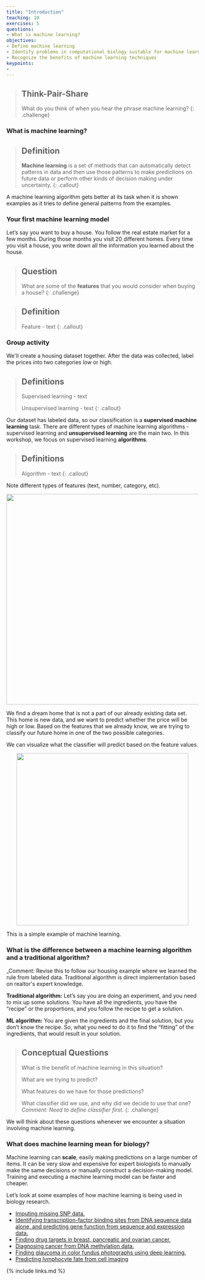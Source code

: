 ```yaml
---
title: "Introduction"
teaching: 10
exercises: 5
questions:
- What is machine learning?
objectives:
- Define machine learning
- Identify problems in computational biology suitable for machine learning
- Recognize the benefits of machine learning techniques
keypoints:
- 
---
```


> ## Think-Pair-Share
> What do you think of when you hear the phrase machine learning?
{: .challenge}


### What is machine learning?

> ## Definition
>
>__Machine learning__ is a set of methods that can automatically detect patterns in data and then use those patterns to make predictions on future data or perform other kinds of decision making under uncertainty.
{: .callout}
 
A machine learning algorithm gets better at its task when it is shown examples as it tries to define general patterns from the examples.

### Your first machine learning model

Let’s say you want to buy a house.
You follow the real estate market for a few months.
During those months you visit 20 different homes.
Every time you visit a house, you write down all the information you learned about the house. 

> ## Question
>
> What are some of the __features__ that you would consider when buying a house?
{: .challenge}

> ## Definition
>
> Feature - text
{: .callout}

### Group activity

We'll create a housing dataset together.
After the data was collected, label the prices into two categories low or high.

> ## Definitions
>
> Supervised learning - text
>
> Unsupervised learning - text
{: .callout}

Our dataset has labeled data, so our classification is a __supervised machine learning__ task.
There are different types of machine learning algorithms - supervised learning and __unsupervised learning__ are the main two.
In this workshop, we focus on supervised learning __algorithms__. 

> ## Definitions
>
> Algorithm - text
{: .callout}

Note different types of features (text, number, category, etc).

<p align="center">
<img width="550" src="https://raw.githubusercontent.com/gitter-lab/ml-bio-workshop/gh-pages/assets/intro_1.jpg">
</p>

We find a dream home that is not a part of our already existing data set.
This home is new data, and we want to predict whether the price will be high or low.
Based on the features that we already know, we are trying to classify our future home in one of the two possible categories. 

We can visualize what the classifier will predict based on the feature values.

<p align="center">
<img width="450" src="https://raw.githubusercontent.com/gitter-lab/ml-bio-workshop/gh-pages/assets/intro_2.jpg">
</p>

This is a simple example of machine learning.

### What is the difference between a machine learning algorithm and a traditional algorithm?

_Comment: Revise this to follow our housing example where we learned the rule from labeled data.  Traditional algorithm is direct implementation based on realtor's expert knowledge. 

**Traditional algorithm:**
Let’s say you are doing an experiment, and you need to mix up some solutions.
You have all the ingredients, you have the “recipe” or the proportions, and you follow the recipe to get a solution.

**ML algorithm:**
You are given the ingredients and the final solution, but you don’t know the recipe.
So, what you need to do it to find the “fitting” of the ingredients, that would result in your solution.  

> ## Conceptual Questions
>
> What is the benefit of machine learning in this situation?
>
> What are we trying to predict? 
>
> What features do we have for those predictions?
>
> What classifier did we use, and why did we decide to use that one? _Comment: Need to define classifier first._
{: .challenge}

We will think about these questions whenever we encounter a situation involving machine learning.

### What does machine learning mean for biology? 

Machine learning can **scale**, easily making predictions on a large number of items.
It can be very slow and expensive for expert biologists to manually make the same decisions or manually construct a decision-making model.
Training and executing a machine learning model can be faster and cheaper.

Let’s look at some examples of how machine learning is being used in biology research.

* [Imputing missing SNP data.](https://doi.org/10.1038/sj.ejhg.5201988)
* [Identifying transcription-factor binding sites from DNA sequence data alone, and predicting gene function from sequence and expression data.](http://doi.org/10.1038/nrg3920)   
* [Finding drug targets in  breast, pancreatic and ovarian cancer.](https://doi.org/10.1186/s13073-014-0057-7)
* [Diagnosing cancer from DNA methylation data.](http://doi.org/10.1038/d41586-018-02881-7)
* [Finding glaucoma in color fundus photographs using deep learning.](http://doi.org/10.1001/jamaophthalmol.2019.3512)
* [Predicting lymphocyte fate from cell imaging](https://doi.org/10.1371/journal.pone.0083251)


{% include links.md %}

